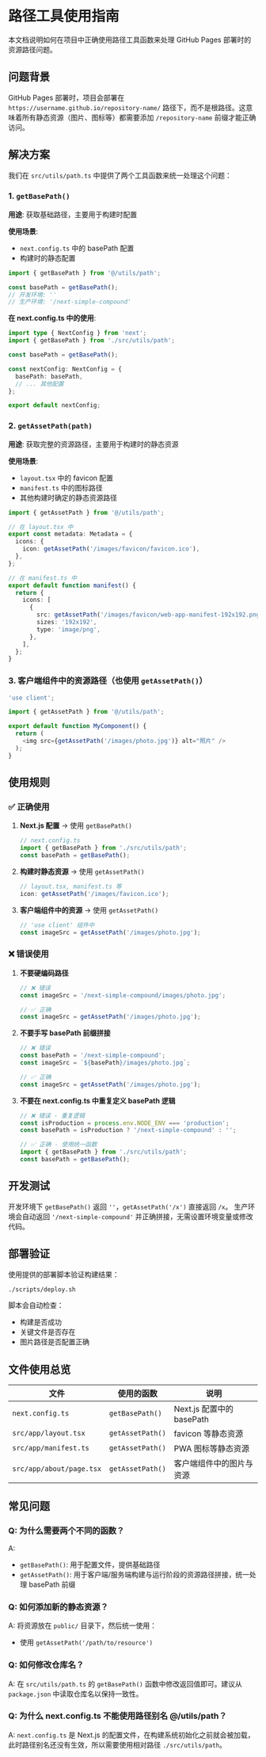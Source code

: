 # 路径工具使用指南

本文档说明如何在项目中正确使用路径工具函数来处理 GitHub Pages 部署时的资源路径问题。

## 问题背景

GitHub Pages 部署时，项目会部署在 `https://username.github.io/repository-name/` 路径下，而不是根路径。这意味着所有静态资源（图片、图标等）都需要添加 `/repository-name` 前缀才能正确访问。

## 解决方案

我们在 `src/utils/path.ts` 中提供了两个工具函数来统一处理这个问题：

### 1. `getBasePath()`

**用途**: 获取基础路径，主要用于构建时配置

**使用场景**:

- `next.config.ts` 中的 basePath 配置
- 构建时的静态配置

```typescript
import { getBasePath } from '@/utils/path';

const basePath = getBasePath();
// 开发环境: ''
// 生产环境: '/next-simple-compound'
```

**在 next.config.ts 中的使用**:

```typescript
import type { NextConfig } from 'next';
import { getBasePath } from './src/utils/path';

const basePath = getBasePath();

const nextConfig: NextConfig = {
  basePath: basePath,
  // ... 其他配置
};

export default nextConfig;
```

### 2. `getAssetPath(path)`

**用途**: 获取完整的资源路径，主要用于构建时的静态资源

**使用场景**:

- `layout.tsx` 中的 favicon 配置
- `manifest.ts` 中的图标路径
- 其他构建时确定的静态资源路径

```typescript
import { getAssetPath } from '@/utils/path';

// 在 layout.tsx 中
export const metadata: Metadata = {
  icons: {
    icon: getAssetPath('/images/favicon/favicon.ico'),
  },
};

// 在 manifest.ts 中
export default function manifest() {
  return {
    icons: [
      {
        src: getAssetPath('/images/favicon/web-app-manifest-192x192.png'),
        sizes: '192x192',
        type: 'image/png',
      },
    ],
  };
}
```

### 3. 客户端组件中的资源路径（也使用 `getAssetPath()`）

```typescript
'use client';

import { getAssetPath } from '@/utils/path';

export default function MyComponent() {
  return (
    <img src={getAssetPath('/images/photo.jpg')} alt="照片" />
  );
}
```

## 使用规则

### ✅ 正确使用

1. **Next.js 配置** → 使用 `getBasePath()`

   ```typescript
   // next.config.ts
   import { getBasePath } from './src/utils/path';
   const basePath = getBasePath();
   ```

2. **构建时静态资源** → 使用 `getAssetPath()`

   ```typescript
   // layout.tsx, manifest.ts 等
   icon: getAssetPath('/images/favicon.ico');
   ```

3. **客户端组件中的资源** → 使用 `getAssetPath()`
   ```typescript
   // 'use client' 组件中
   const imageSrc = getAssetPath('/images/photo.jpg');
   ```

### ❌ 错误使用

1. **不要硬编码路径**

   ```typescript
   // ❌ 错误
   const imageSrc = '/next-simple-compound/images/photo.jpg';

   // ✅ 正确
   const imageSrc = getAssetPath('/images/photo.jpg');
   ```

2. **不要手写 basePath 前缀拼接**

   ```typescript
   // ❌ 错误
   const basePath = '/next-simple-compound';
   const imageSrc = `${basePath}/images/photo.jpg`;

   // ✅ 正确
   const imageSrc = getAssetPath('/images/photo.jpg');
   ```

3. **不要在 next.config.ts 中重复定义 basePath 逻辑**

   ```typescript
   // ❌ 错误 - 重复逻辑
   const isProduction = process.env.NODE_ENV === 'production';
   const basePath = isProduction ? '/next-simple-compound' : '';

   // ✅ 正确 - 使用统一函数
   import { getBasePath } from './src/utils/path';
   const basePath = getBasePath();
   ```

## 开发测试

开发环境下 `getBasePath()` 返回 `''`，`getAssetPath('/x')` 直接返回 `/x`。
生产环境会自动返回 `'/next-simple-compound'` 并正确拼接，无需设置环境变量或修改代码。

## 部署验证

使用提供的部署脚本验证构建结果：

```bash
./scripts/deploy.sh
```

脚本会自动检查：

- 构建是否成功
- 关键文件是否存在
- 图片路径是否配置正确

## 文件使用总览

| 文件                     | 使用的函数       | 说明                      |
| ------------------------ | ---------------- | ------------------------- |
| `next.config.ts`         | `getBasePath()`  | Next.js 配置中的 basePath |
| `src/app/layout.tsx`     | `getAssetPath()` | favicon 等静态资源        |
| `src/app/manifest.ts`    | `getAssetPath()` | PWA 图标等静态资源        |
| `src/app/about/page.tsx` | `getAssetPath()` | 客户端组件中的图片与资源  |

## 常见问题

### Q: 为什么需要两个不同的函数？

A:

- `getBasePath()`: 用于配置文件，提供基础路径
- `getAssetPath()`: 用于客户端/服务端构建与运行阶段的资源路径拼接，统一处理 basePath 前缀

### Q: 如何添加新的静态资源？

A: 将资源放在 `public/` 目录下，然后统一使用：

- 使用 `getAssetPath('/path/to/resource')`

### Q: 如何修改仓库名？

A: 在 `src/utils/path.ts` 的 `getBasePath()` 函数中修改返回值即可。建议从 `package.json` 中读取仓库名以保持一致性。

### Q: 为什么 next.config.ts 不能使用路径别名 @/utils/path？

A: `next.config.ts` 是 Next.js 的配置文件，在构建系统初始化之前就会被加载，此时路径别名还没有生效，所以需要使用相对路径 `./src/utils/path`。
